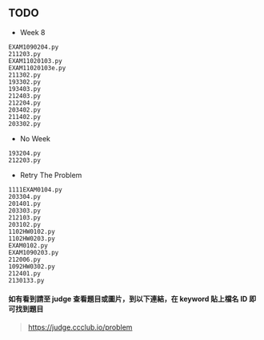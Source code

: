 ## TODO

- Week 8
```
EXAM1090204.py
211203.py
EXAM11020103.py
EXAM11020103e.py
211302.py
193302.py
193403.py
212403.py
212204.py
203402.py
211402.py
203302.py
```

- No Week
```
193204.py
212203.py
```

- Retry The Problem
```
1111EXAM0104.py
203304.py
201401.py
203303.py
212103.py
203102.py
1102HW0102.py
1102HW0203.py
EXAM0102.py
EXAM1090203.py
212006.py
1092HW0302.py
212401.py
2130133.py
```

#### 如有看到請至 judge 查看題目或圖片，到以下連結，在 keyword 貼上檔名 ID 即可找到題目

> https://judge.ccclub.io/problem